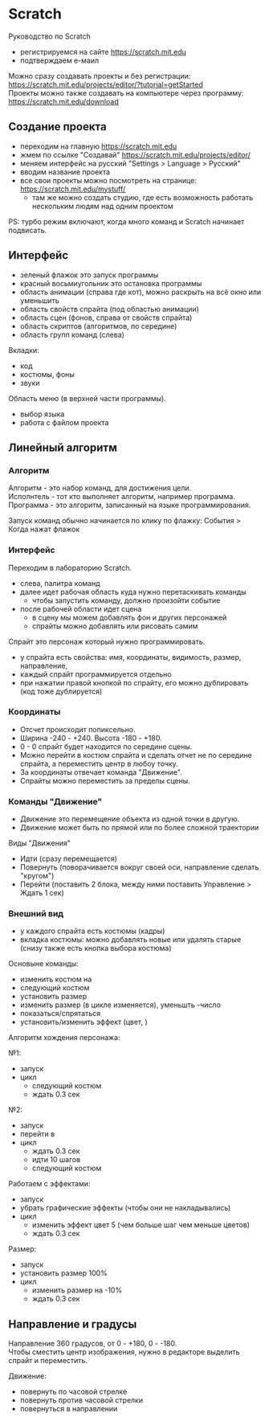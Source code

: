 # Scratch
Руководство по Scratch

- регистрируемся на сайте https://scratch.mit.edu
- подтверждаем е-маил

Можно сразу создавать проекты и без регистрации: https://scratch.mit.edu/projects/editor/?tutorial=getStarted  
Проекты можно также создавать на компьютере через программу: https://scratch.mit.edu/download

## Создание проекта
- переходим на главную https://scratch.mit.edu
- жмем по ссылке "Создавай" https://scratch.mit.edu/projects/editor/
- меняем интерфейс на русский "Settings > Language > Русский"
- вводим название проекта
- все свои проекты можно посмотреть на странице: https://scratch.mit.edu/mystuff/
  - там же можно создать студию, где есть возможность работать нескольким людям над одним проектом

PS: турбо режим включают, когда много команд и Scratch начинает подвисать.

## Интерфейс
- зеленый флажок это запуск программы
- красный восьмиугольник это остановка программы
- область анимации (справа где кот), можно раскрыть на всё окно или уменьшить
- область свойств спрайта (под областью анимации)
- область сцен (фонов, справа от свойств спрайта)
- область скриптов (алгоритмов, по середине)
- область групп команд (слева)

Вкладки:
- код
- костюмы, фоны
- звуки

Область меню (в верхней части программы).
- выбор языка
- работа с файлом проекта

## Линейный алгоритм

### Алгоритм
Алгоритм - это набор команд, для достижения цели.  
Исполнтель - тот кто выполняет алгоритм, например программа.  
Программа - это алгоритм, записанный на языке программирования.  

Запуск команд обычно начинается по клику по флажку: События > Когда нажат флажок

### Интерфейс
Переходим в лабораторию Scratch.
- слева, палитра команд
- далее идет рабочая область куда нужно перетаскивать команды
  - чтобы запустить команду, должно произойти событие
- после рабочей области идет сцена
  - в сцену мы можем добавлять фон и других персонажей
  - спрайты можно добавлять или рисовать самим

Спрайт это персонаж который нужно программировать.
- у спрайта есть свойства: имя, координаты, видимость, размер, направление,
- каждый спрайт программируется отдельно
- при нажатии правой кнопкой по спрайту, его можно дублировать (код тоже дублируется)

### Координаты
- Отсчет происходит попиксельно.
- Ширина -240 - +240. Высота -180 - +180.
- 0 - 0 спрайт будет находится по середине сцены.
- Можно перейти в костюм спрайта и сделать отчет не по середине спрайта, а переместить центр в любоу точку.
- За координаты отвечает команда "Движение".
- Спрайты можно переместить за пределы сцены.

### Команды "Движение"
- Движение это перемещение объекта из одной точки в другую.
- Движение может быть по прямой или по более сложной траектории

Виды "Движения"
- Идти (сразу перемещается)
- Повернуть (поворачивается вокруг своей оси, направление сделать "кругом")
- Перейти (поставить 2 блока, между ними поставить Управление > Ждать 1 сек)

### Внешний вид
- у каждого спрайта есть костюмы (кадры)
- вкладка костюмы: можно добавлять новые или удалять старые (снизу также есть кнопка выбора костюма)

Основыне команды:
- изменить костюм на
- следующий костюм
- установить размер
- изменить размер (в цикле изменяется), уменьшть -число
- показаться/спрятаться
- установить/изменить эффект (цвет, )

Алгоритм хождения персонажа:

№1:
- запуск
- цикл
  - следующий костюм
  - ждать 0.3 сек

№2:
- запуск
- перейти в
- цикл
  - ждать 0.3 сек
  - идти 10 шагов
  - следующий костюм

Работаем с эффектами:
- запуск
- убрать графические эффекты (чтобы они не накладывались)
- цикл
  - изменить эффект цвет 5 (чем больше шаг чем меньше цветов)
  - ждать 0.3 сек

Размер:
- запуск
- установить размер 100%
- цикл
  - изменить размер на -10%
  - ждать 0.3 сек

## Направление и градусы
Направление 360 градусов, от 0 - +180, 0 - -180.  
Чтобы сместить центр изображения, нужно в редакторе выделить спрайт и переместить.

Движение:
- повернуть по часовой стрелке
- повернуть против часовой стрелки
- повернуться в направлении
